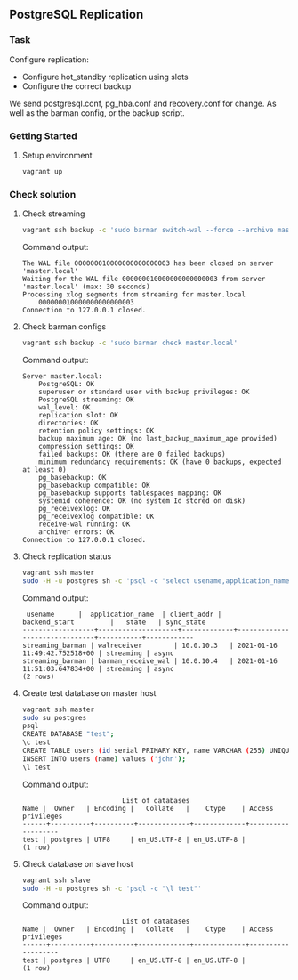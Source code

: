 ## PostgreSQL Replication

### Task
Configure replication:
- Configure hot_standby replication using slots
- Configure the correct backup

We send postgresql.conf, pg_hba.conf and recovery.conf for change. As well as the barman config, or the backup script.

### Getting Started
1. Setup environment
    ```bash
    vagrant up
    ```

### Check solution

1. Check streaming
    ```bash
    vagrant ssh backup -c 'sudo barman switch-wal --force --archive master.local'
    ```
    Command output:
    ```
    The WAL file 000000010000000000000003 has been closed on server 'master.local'
    Waiting for the WAL file 000000010000000000000003 from server 'master.local' (max: 30 seconds)
    Processing xlog segments from streaming for master.local
        000000010000000000000003
    Connection to 127.0.0.1 closed.
    ```

1. Check barman configs
    ```bash
    vagrant ssh backup -c 'sudo barman check master.local'
    ```
    Command output:
    ```
    Server master.local:
        PostgreSQL: OK
        superuser or standard user with backup privileges: OK
        PostgreSQL streaming: OK
        wal_level: OK
        replication slot: OK
        directories: OK
        retention policy settings: OK
        backup maximum age: OK (no last_backup_maximum_age provided)
        compression settings: OK
        failed backups: OK (there are 0 failed backups)
        minimum redundancy requirements: OK (have 0 backups, expected at least 0)
        pg_basebackup: OK
        pg_basebackup compatible: OK
        pg_basebackup supports tablespaces mapping: OK
        systemid coherence: OK (no system Id stored on disk)
        pg_receivexlog: OK
        pg_receivexlog compatible: OK
        receive-wal running: OK
        archiver errors: OK
    Connection to 127.0.0.1 closed.
    ```

1. Check replication status
    ```bash
    vagrant ssh master
    sudo -H -u postgres sh -c 'psql -c "select usename,application_name,client_addr,backend_start,state,sync_state from pg_stat_replication;"'
    ```
    Command output:
    ```
     usename      |  application_name  | client_addr |         backend_start         |   state   | sync_state
    ------------------+--------------------+-------------+-------------------------------+-----------+------------
    streaming_barman | walreceiver        | 10.0.10.3   | 2021-01-16 11:49:42.752518+00 | streaming | async
    streaming_barman | barman_receive_wal | 10.0.10.4   | 2021-01-16 11:51:03.647834+00 | streaming | async
    (2 rows)
    ```

1. Create test database on master host
    ```bash
    vagrant ssh master
    sudo su postgres
    psql
    CREATE DATABASE "test";
    \c test
    CREATE TABLE users (id serial PRIMARY KEY, name VARCHAR (255) UNIQUE NOT NULL);
    INSERT INTO users (name) values ('john');
    \l test
    ```
    Command output:
    ```
                             List of databases
    Name |  Owner   | Encoding |   Collate   |    Ctype    | Access privileges
    ------+----------+----------+-------------+-------------+-------------------
    test | postgres | UTF8     | en_US.UTF-8 | en_US.UTF-8 |
    (1 row)
    ```

1. Check database on slave host
    ```bash
    vagrant ssh slave
    sudo -H -u postgres sh -c 'psql -c "\l test"'
    ```
    Command output:
    ```
                             List of databases
    Name |  Owner   | Encoding |   Collate   |    Ctype    | Access privileges
    ------+----------+----------+-------------+-------------+-------------------
    test | postgres | UTF8     | en_US.UTF-8 | en_US.UTF-8 |
    (1 row)
    ```
